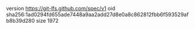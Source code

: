 version https://git-lfs.github.com/spec/v1
oid sha256:1ad0294fd655ade7448a9aa2add27d8e0a8c862812fbb6f593529afb8b39d280
size 1972
